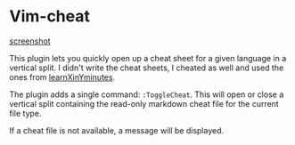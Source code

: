 # Vim-cheat

[screenshot](http://i.imgur.com/1ZAin3j.png)

This plugin lets you quickly open up a cheat sheet for a given language in a
vertical split.  I didn't write the cheat sheets, I cheated as well and used 
the ones from
[learnXinYminutes](https://github.com/adambard/learnxinyminutes-docs).

The plugin adds a single command:  ```:ToggleCheat```.  This will open or close
a vertical split containing the read-only markdown cheat file for the current 
file type.

If a cheat file is not available, a message will be displayed.

